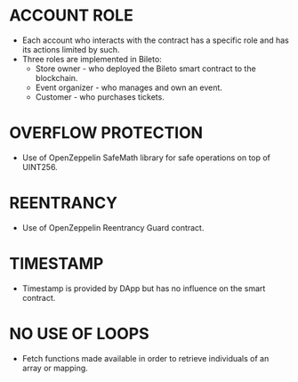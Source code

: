 # ACCOUNT ROLE

- Each account who interacts with the contract has a specific role and has its actions limited by such.
- Three roles are implemented in Bileto:
  - Store owner - who deployed the Bileto smart contract to the blockchain.
  - Event organizer - who manages and own an event.
  - Customer - who purchases tickets.

# OVERFLOW PROTECTION

- Use of OpenZeppelin SafeMath library for safe operations on top of UINT256.

# REENTRANCY

- Use of OpenZeppelin Reentrancy Guard contract.

# TIMESTAMP

- Timestamp is provided by DApp but has no influence on the smart contract.

# NO USE OF LOOPS

- Fetch functions made available in order to retrieve individuals of an array or mapping.
